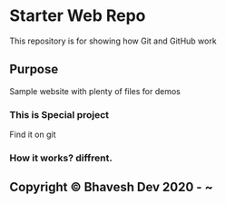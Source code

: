 # Starter Web Repo

This repository is for showing how Git and GitHub work

## Purpose

Sample website with plenty of files for demos


### This is Special project 

Find it on git

### How it works? diffrent.

## Copyright © Bhavesh Dev 2020 - ~
